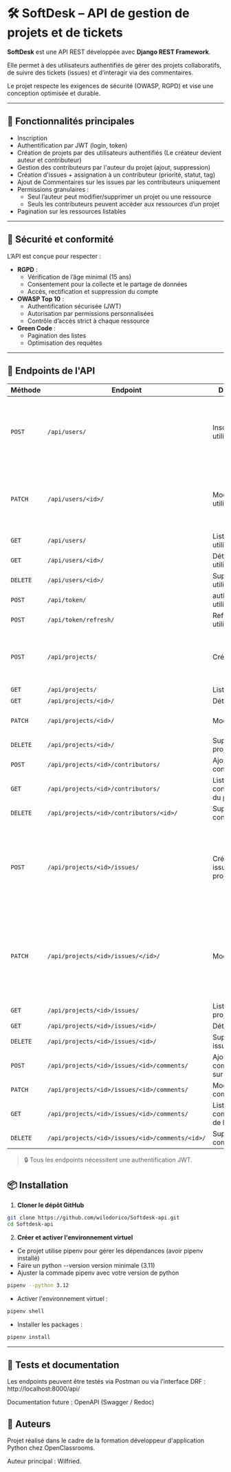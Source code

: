 # 🛠️ SoftDesk – API de gestion de projets et de tickets

**SoftDesk** est une API REST développée avec **Django REST Framework**. 

Elle permet à des utilisateurs authentifiés de gérer des projets collaboratifs, de suivre des tickets (issues) et d’interagir via des commentaires. 

Le projet respecte les exigences de sécurité (OWASP, RGPD) et vise une conception optimisée et durable.

---

## 🚀 Fonctionnalités principales

- Inscription
- Authentification par JWT (login, token)
- Création de projets par des utilisateurs authentifiés (Le créateur devient auteur et contributeur)
- Gestion des contributeurs par l'auteur du projet (ajout, suppression)
- Création d'issues + assignation à un contributeur (priorité, statut, tag)
- Ajout de Commentaires sur les issues par les contributeurs uniquement
- Permissions granulaires :
  - Seul l’auteur peut modifier/supprimer un projet ou une ressource
  - Seuls les contributeurs peuvent accéder aux ressources d’un projet
- Pagination sur les ressources listables

---

## 🔐 Sécurité et conformité

L’API est conçue pour respecter :
- **RGPD** :
  - Vérification de l’âge minimal (15 ans)
  - Consentement pour la collecte et le partage de données
  - Accès, rectification et suppression du compte
- **OWASP Top 10** :
  - Authentification sécurisée (JWT)
  - Autorisation par permissions personnalisées
  - Contrôle d’accès strict à chaque ressource
- **Green Code** :
  - Pagination des listes
  - Optimisation des requêtes

---

## 🔗 Endpoints de l'API

| Méthode | Endpoint | Description | Body |
|--------|----------|-------------|-------|
| `POST` | `/api/users/` | Inscription utilisateur | Body : {username: str, password: str, password2: str, age: date, can_be_contacted: bool, can_data_be_shared: bool}|
| `PATCH` | `/api/users/<id>/` | Modifier utilisateur | Body : {username: str, password: str, age: date, can_be_contacted: bool, can_data_be_shared: bool}|
| `GET` | `/api/users/` | Liste utilisateurs |
| `GET` | `/api/users/<id>/` | Détails utilisateur |
| `DELETE` | `/api/users/<id>/` | Supprime utilisateur |
| `POST` | `/api/token/` | authentification utilisateur | Body : {username: str, password: str}
| `POST` | `/api/token/refresh/` | Refresh token utilisateur | Body : {refresh: str}
| `POST` | `/api/projects/` | Créer un projet | Body : {name: str, description: str, project_type: str (Choice : Backend, Front-end, iOS, ANDROID)}
| `GET` | `/api/projects/` | Liste projets |
| `GET` | `/api/projects/<id>/` | Détails projet |
| `PATCH` | `/api/projects/<id>/` | Modifier projet | Body : {name: str, description: str, project_type: str}
| `DELETE` | `/api/projects/<id>/` | Supprimer projet |
| `POST` | `/api/projects/<id>/contributors/` | Ajouter un contributeur | Body : {user: int}
| `GET` | `/api/projects/<id>/contributors/` | Liste contributeurs du projet |
| `DELETE` | `/api/projects/<id>/contributors/<id>/` | Supprime contributeur |
| `POST` | `/api/projects/<id>/issues/` | Créer une issue sur un projet | Body : {assigned_to: int user, name: str, description: str, status: str(choice: To Do, In Progress, Finished), tag: str(choice: Bug, Feature, Task), priority: str(choice: Low, Medium, High)}
| `PATCH` | `/api/projects/<id>/issues/</id>/` | Modifier issue | Body : {assigned_to: int user, name: str, description: str, status: str(choice: To Do, In Progress, Finished), tag: str(choice: Bug, Feature, Task), priority: str(choice: Low, Medium, High)}
| `GET` | `/api/projects/<id>/issues/` | Liste issues projet |
| `GET` | `/api/projects/<id>/issues/<id>/` | Détails issue |
| `DELETE` | `/api/projects/<id>/issues/<id>/` | Supprimer issue |
| `POST` | `/api/projects/<id>/issues/<id>/comments/` | Ajouter commentaire sur une issue | Body: {description: str}
| `PATCH` | `/api/projects/<id>/issues/<id>/comments/` | Modifier commentaire | Body: {description: str}
| `GET` | `/api/projects/<id>/issues/<id>/comments/` | Liste commentaires de l'issue |
| `DELETE` | `/api/projects/<id>/issues/<id>/comments/<id>/` | Supprimer commentaire |

> 🔒 Tous les endpoints nécessitent une authentification JWT.



## 📦 Installation
1. **Cloner le dépôt GitHub**
```bash
git clone https://github.com/wilodorico/Softdesk-api.git
cd Softdesk-api
```

2. **Créer et activer l'environnement virtuel**
- Ce projet utilise pipenv pour gérer les dépendances (avoir pipenv installé)
- Faire un python --version version minimale (3.11)
- Ajuster la commade pipenv avec votre version de python
```bash
pipenv --python 3.12
```
- Activer l'environnement virtuel :
```bash
pipenv shell
```
- Installer les packages :
```bash
pipenv install
```

---

## 🧪 Tests et documentation

Les endpoints peuvent être testés via Postman ou via l’interface DRF : http://localhost:8000/api/

Documentation future : OpenAPI (Swagger / Redoc)

## 🧠 Auteurs

Projet réalisé dans le cadre de la formation développeur d'application Python chez OpenClassrooms.

Auteur principal : Wilfried.